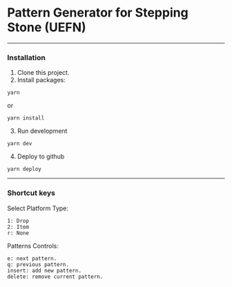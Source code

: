 # Pattern Generator for Stepping Stone (UEFN)

---
### Installation

1. Clone this project.
2. Install packages:
```azurepowershell
yarn 
```
or 
```azurepowershell
yarn install 
```

3. Run development
```azurepowershell
yarn dev
```

4. Deploy to github
```azurepowershell
yarn deploy
```

---
### Shortcut keys
Select Platform Type:
```azurepowershell
1: Drop
2: Item
r: None
```

Patterns Controls:
```azurepowershell
e: next pattern.
q: previous pattern.
insert: add new pattern.
delete: remove current pattern.
```
